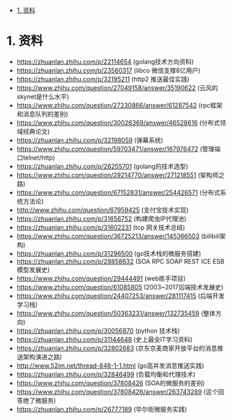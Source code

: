 


<!-- TOC -->

- [1. 资料](#1-资料)

<!-- /TOC -->


# 1. 资料

* https://zhuanlan.zhihu.com/p/22114654 (golang技术方向资料)
* https://zhuanlan.zhihu.com/p/23560317 (libco 微信支撑8亿用户)
* https://zhuanlan.zhihu.com/p/32195211 (http2 推送最佳实践)
* https://www.zhihu.com/question/27049158/answer/35190622 (云风的skynet是什么水平)
* https://www.zhihu.com/question/27230866/answer/61287542 (rpc框架和消息队列的差别)
* https://www.zhihu.com/question/30026369/answer/46528616 (分布式领域经典论文)
* https://zhuanlan.zhihu.com/p/32198059 (弹幕系统)
* https://www.zhihu.com/question/59703471/answer/167976472 (管理端口telnet/http)
* https://zhuanlan.zhihu.com/p/26255701 (golang的技术选型)
* https://www.zhihu.com/question/29214770/answer/271218551 (架构师之路)
* https://www.zhihu.com/question/67152831/answer/254426571 (分布式系统方法论)
* http://www.zhihu.com/question/67959425 (支付宝技术实现)
* https://zhuanlan.zhihu.com/p/31656752 (构建爬虫IP代理池)
* https://zhuanlan.zhihu.com/p/31602231 (tcp 网关技术总结)
* https://www.zhihu.com/question/36725213/answer/145366503 (bilibili架构)
* https://zhuanlan.zhihu.com/p/31296500 (go技术栈的微服务搭建)
* https://zhuanlan.zhihu.com/p/28858632 (SOA RPC SOAP REST ICE ESB模型发展史)
* https://www.zhihu.com/question/29444491 (web练手项目)
* https://www.zhihu.com/question/61085805 (2003~2017后端技术发展史)
* https://www.zhihu.com/question/24407253/answer/281117415 (后端开发学习栈)
* https://www.zhihu.com/question/50363231/answer/132735459 (整体方向)
* https://zhuanlan.zhihu.com/p/30056870 (python 技术栈)
* https://zhuanlan.zhihu.com/p/31144648 (史上最全IT学习资料)
* https://zhuanlan.zhihu.com/p/32802683 (京东京麦商家开放平台的消息推送架构演进之路)
* http://www.52im.net/thread-848-1-1.html (go高并发消息推送实践)
* https://zhuanlan.zhihu.com/p/32846499 (负载均衡和代理技术)
* https://www.zhihu.com/question/37808426 (SOA的微服务的差别)
* https://www.zhihu.com/question/37808426/answer/263743289  (这个回答绝了微服务)
* https://zhuanlan.zhihu.com/p/26777189 (华尔街微服务实践)

